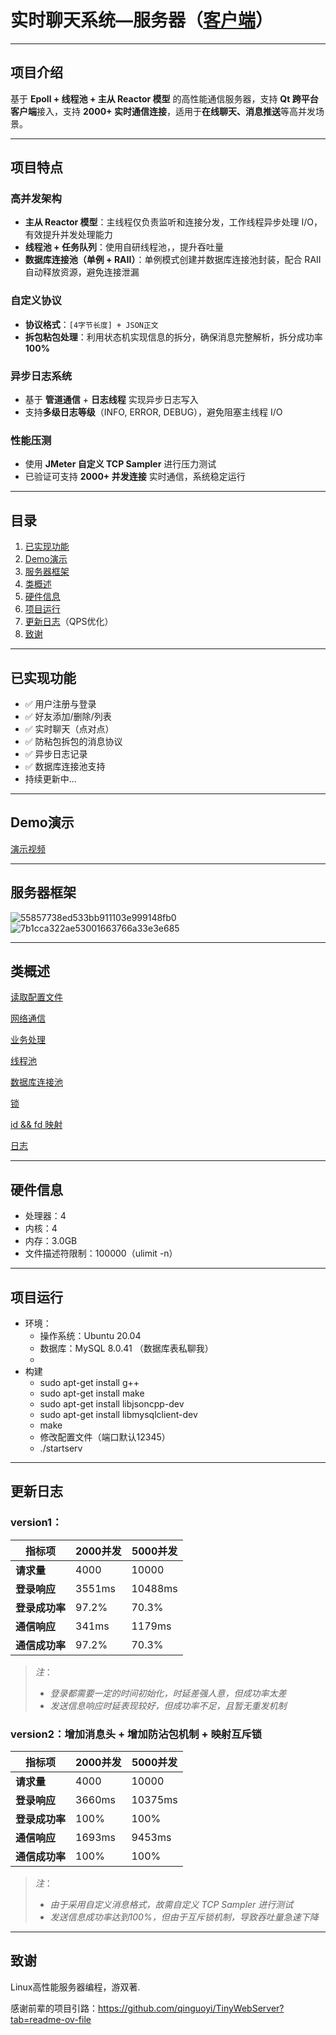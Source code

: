 # 实时聊天系统—服务器（**[客户端](https://github.com/The-Color-of-Wind/ChatSystem-Client)**）
---

## 项目介绍
基于 **Epoll + 线程池 + 主从 Reactor 模型** 的高性能通信服务器，支持 **Qt 跨平台客户端**接入，支持 **2000+ 实时通信连接**，适用于**在线聊天、消息推送**等高并发场景。

---

## 项目特点

### 高并发架构

- **主从 Reactor 模型**：主线程仅负责监听和连接分发，工作线程异步处理 I/O，有效提升并发处理能力
- **线程池 + 任务队列**：使用自研线程池，，提升吞吐量
- **数据库连接池（单例 + RAII）**：单例模式创建并数据库连接池封装，配合 RAII 自动释放资源，避免连接泄漏

### 自定义协议

- **协议格式**：`[4字节长度] + JSON正文`
- **拆包粘包处理**：利用状态机实现信息的拆分，确保消息完整解析，拆分成功率 **100%**

### 异步日志系统

- 基于 **管道通信** + **日志线程** 实现异步日志写入
- 支持**多级日志等级**（INFO, ERROR, DEBUG），避免阻塞主线程 I/O

### 性能压测
- 使用 **JMeter 自定义 TCP Sampler** 进行压力测试
- 已验证可支持 **2000+ 并发连接** 实时通信，系统稳定运行

---

## 目录
1. [已实现功能](#已实现功能)
2. [Demo演示](#Demo演示)
3. [服务器框架](#服务器框架)
4. [类概述](#类概述)
5. [硬件信息](#硬件信息)
6. [项目运行](#项目运行)
7. [更新日志](#更新日志)（QPS优化）
8. [致谢](#致谢)
   
---

## 已实现功能

- ✅ 用户注册与登录
- ✅ 好友添加/删除/列表
- ✅ 实时聊天（点对点）
- ✅ 防粘包拆包的消息协议
- ✅ 异步日志记录
- ✅ 数据库连接池支持
- 持续更新中...

---

## Demo演示
[演示视频](https://www.bilibili.com/video/BV1GrosY3E7k/?vd_source=57d3045b67b7aa01f9f207a33b419c6a)

---

## 服务器框架
![55857738ed533bb911103e999148fb0](https://github.com/user-attachments/assets/4978336a-a5e4-41e3-b974-c24102199cfc)
![7b1cca322ae53001663766a33e3e685](https://github.com/user-attachments/assets/5c54e15a-cf95-42ee-b578-963c651635a2)

---

## 类概述

[读取配置文件](ModuleDescription/IniConfig.md)

[网络通信](ModuleDescription/ChatServer.md)

[业务处理](ModuleDescription/ChatConn.md)

[线程池](ModuleDescription/ThreadPool.md)

[数据库连接池](ModuleDescription/MysqlConnectPool.md)

[锁](ModuleDescription/lock.md)

[id && fd 映射](ModuleDescription/ChatMapping.md)

[日志](ModuleDescription/log.md)

---

## 硬件信息

- 处理器：4
- 内核：4
- 内存：3.0GB
- 文件描述符限制：100000（ulimit -n）

---

## 项目运行

- 环境：
  - 操作系统：Ubuntu 20.04
  - 数据库：MySQL 8.0.41 （数据库表私聊我）
  - 
- 构建
  - sudo apt-get install g++
  - sudo apt-get install make
  - sudo apt-get install libjsoncpp-dev
  - sudo apt-get install libmysqlclient-dev
  - make
  - 修改配置文件（端口默认12345）
  - ./startserv

---

## 更新日志
### **version1**：
| 指标项 | 2000并发 | 5000并发 | 
|-------|-----------|--------------|
| **请求量** | 4000 | 10000 |
| **登录响应**| 3551ms| 10488ms |
| **登录成功率**| 97.2%| 70.3% |
| **通信响应**| 341ms| 1179ms |
| **通信成功率**| 97.2%| 70.3% |

> *注*：
> - *登录都需要一定的时间初始化，时延差强人意，但成功率太差*
> - *发送信息响应时延表现较好，但成功率不足，且暂无重发机制*

### **version2**：增加消息头 + 增加防沾包机制 + 映射互斥锁
| 指标项 | 2000并发 | 5000并发 | 
|-------|-----------|--------------|
| **请求量** | 4000 | 10000 |
| **登录响应**| 3660ms | 10375ms |
| **登录成功率**| 100%| 100% |
| **通信响应**| 1693ms | 9453ms |
| **通信成功率**| 100%| 100% |

> *注*：
> - *由于采用自定义消息格式，故需自定义 TCP Sampler 进行测试*
> - *发送信息成功率达到100%，但由于互斥锁机制，导致吞吐量急速下降*

---

## 致谢
Linux高性能服务器编程，游双著.

感谢前辈的项目引路：https://github.com/qinguoyi/TinyWebServer?tab=readme-ov-file

